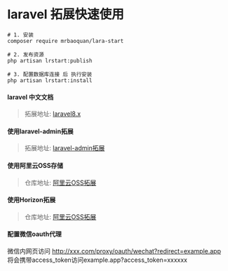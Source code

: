 # laravel 拓展快速使用

```
# 1. 安装
composer require mrbaoquan/lara-start

# 2. 发布资源
php artisan lrstart:publish

# 3. 配置数据库连接 后 执行安装
php artisan lrstart:install
```

#### laravel 中文文档
> 拓展地址: [laravel8.x](https://learnku.com/docs/laravel/8.x/installation/9354)

#### 使用laravel-admin拓展
> 拓展地址: [laravel-admin拓展](https://laravel-admin.org/docs/zh/1.x/installation)


#### 使用阿里云OSS存储
> 仓库地址: [阿里云OSS拓展](https://github.com/iiDestiny/laravel-filesystem-oss)

#### 使用Horizon拓展
> 仓库地址: [阿里云OSS拓展](https://learnku.com/docs/laravel/8.x/horizon/9419)

#### 配置微信oauth代理
微信内网页访问 http://xxx.com/proxy/oauth/wechat?redirect=example.app       将会携带access_token访问example.app?access_token=xxxxxx

